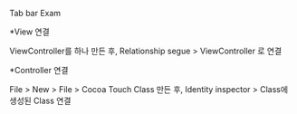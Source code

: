 Tab bar Exam

*View 연결

ViewController를 하나 만든 후,
Relationship segue > ViewController 로 연결

*Controller 연결

File > New > File > Cocoa Touch Class 만든 후,
Identity inspector > Class에 생성된 Class 연결